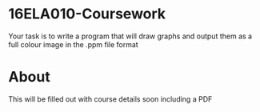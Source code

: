 # 16ELA010-Coursework
Your task is to write a program that will draw graphs and output them as a full colour image in the .ppm file format

# About
This will be filled out with course details soon including a PDF

